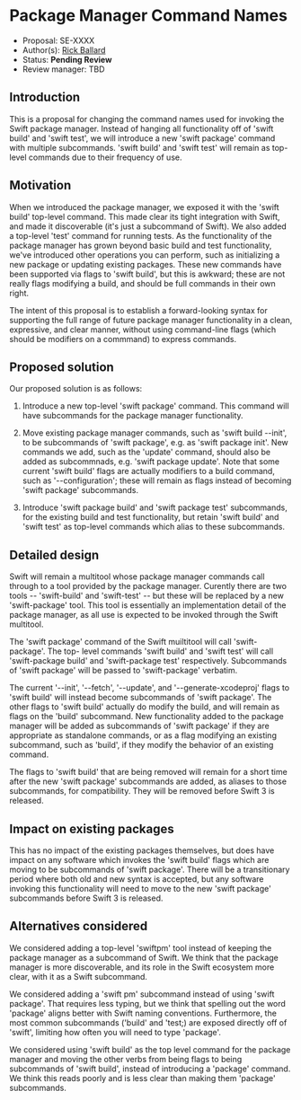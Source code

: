 # Package Manager Command Names

* Proposal: SE-XXXX
* Author(s): [Rick Ballard](https://github.com/rballard)
* Status: **Pending Review**
* Review manager: TBD

## Introduction

This is a proposal for changing the command names used for invoking the
Swift package manager. Instead of hanging all functionality off of 'swift build'
and 'swift test', we will introduce a new 'swift package' command with multiple
subcommands. 'swift build' and 'swift test' will remain as top-level commands due to
their frequency of use.

## Motivation

When we introduced the package manager, we exposed it with the 'swift build'
top-level command. This made clear its tight integration with Swift, and made it
discoverable (it's just a subcommand of Swift). We also added a top-level 'test'
command for running tests. As the functionality of the package manager has grown beyond
basic build and test functionality, we've introduced other operations you can perform,
such as initializing a new package or updating existing packages.
These new commands have been supported via flags to 'swift build', but this is awkward;
these are not really flags modifying a build, and should be full commands in their own right.

The intent of this proposal is to establish a forward-looking syntax for supporting
the full range of future package manager functionality in a clean, expressive, and
clear manner, without using command-line flags (which should be modifiers on a commmand)
to express commands.

## Proposed solution

Our proposed solution is as follows:

1. Introduce a new top-level 'swift package' command. This command will have
   subcommands for the package manager functionality.

2. Move existing package manager commands, such as 'swift build --init', to be
   subcommands of 'swift package', e.g. as 'swift package init'. New commands
   we add, such as the 'update' command, should also be added as subcommnads,
   e.g. 'swift package update'. Note that some current 'swift build' flags
   are actually modifiers to a build command, such as '--configuration'; these will
   remain as flags instead of becoming 'swift package' subcommands.

3. Introduce 'swift package build' and 'swift package test' subcommands, for the
   existing build and test functionality, but retain 'swift build' and 'swift test'
   as top-level commands which alias to these subcommands.

## Detailed design

Swift will remain a multitool whose package manager commands call through to a tool
provided by the package manager. Curently there are two tools -- 'swift-build' and 
'swift-test' -- but these will be replaced by a new 'swift-package' tool. This tool
is essentially an implementation detail of the package manager, as all use is expected
to be invoked through the Swift multitool.

The 'swift package' command of the Swift muiltitool will call 'swift-package'. The top-
level commands 'swift build' and 'swift test' will call 'swift-package build' and
'swift-package test' respectively. Subcommands of 'swift package' will be passed to
'swift-package' verbatim.

The current '--init', '--fetch', '--update', and '--generate-xcodeproj' flags to 'swift build'
will instead become subcommands of 'swift package'. The other flags to 'swift build' actually
do modify the build, and will remain as flags on the 'build' subcommand. New functionality
added to the package manager will be added as subcommands of 'swift package' if they
are appropriate as standalone commands, or as a flag modifying an existing subcommand,
such as 'build', if they modify the behavior of an existing command.

The flags to 'swift build' that are being removed will remain for a short time after
the new 'swift package' subcommands are added, as aliases to those subcommands,
for compatibility. They will be removed before Swift 3 is released.

## Impact on existing packages

This has no impact of the existing packages themselves, but does have impact on any
software which invokes the 'swift build' flags which are moving to
be subcommands of 'swift package'. There will be a transitionary period where
both old and new syntax is accepted, but any software invoking this functionality
will need to move to the new 'swift package' subcommands before Swift 3 is released.

## Alternatives considered

We considered adding a top-level 'swiftpm' tool instead of keeping the package manager
as a subcommand of Swift. We think that the package manager is more discoverable,
and its role in the Swift ecosystem more clear, with it as a Swift subcommand.

We considered adding a 'swift pm' subcommand instead of using 'swift package'. That
requires less typing, but we think that spelling out the word 'package' aligns better
with Swift naming conventions. Furthermore, the most common subcommands ('build'
and 'test;) are exposed directly off of 'swift', limiting how often you will need to
type 'package'.

We considered using 'swift build' as the top level command for the package manager
and moving the other verbs from being flags to being subcommands of 'swift build',
instead of introducing a 'package' command. We think this reads poorly and is
less clear than making them 'package' subcommands.
